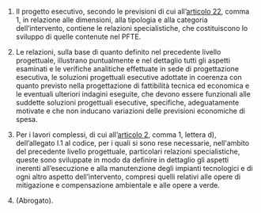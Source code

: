 1. Il progetto esecutivo, secondo le previsioni di cui all’[articolo 22](/index.html?article=allegato-1.7-articolo-22&version=2), comma 1, in relazione alle dimensioni, alla tipologia e alla categoria dell’intervento, contiene le relazioni specialistiche, che costituiscono lo sviluppo di quelle contenute nel PFTE.

2. Le relazioni, sulla base di quanto definito nel precedente livello progettuale, illustrano puntualmente e nel dettaglio tutti gli aspetti esaminati e le verifiche analitiche effettuate in sede di progettazione esecutiva, le soluzioni progettuali esecutive adottate in coerenza con quanto previsto nella progettazione di fattibilità tecnica ed economica e le eventuali ulteriori indagini eseguite, che devono essere funzionali alle suddette soluzioni progettuali esecutive, specifiche, adeguatamente motivate e che non inducano variazioni delle previsioni economiche di spesa.

3. Per i lavori complessi, di cui all’[articolo 2](/index.html?article=allegato-1.1-articolo-2&version=2), comma 1, lettera d), dell’allegato I.1 al codice, per i quali si sono rese necessarie, nell'ambito del precedente livello progettuale, particolari relazioni specialistiche, queste sono sviluppate in modo da definire in dettaglio gli aspetti inerenti all’esecuzione e alla manutenzione degli impianti tecnologici e di ogni altro aspetto dell’intervento, compresi quelli relativi alle opere di mitigazione e compensazione ambientale e alle opere a verde.

4. (Abrogato).